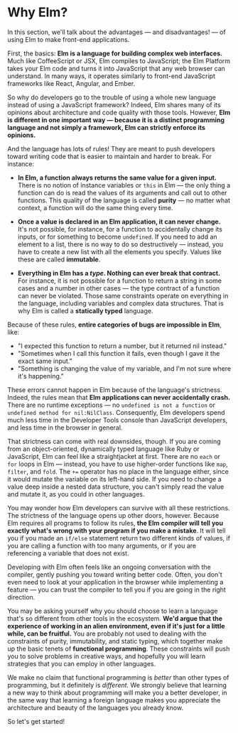 # Why Elm?

In this section, we'll talk about the advantages — and disadvantages! — of using Elm to make front-end applications.

First, the basics: **Elm is a language for building complex web interfaces.** Much like CoffeeScript or JSX, Elm compiles to JavaScript; the Elm Platform takes your Elm code and turns it into JavaScript that any web browser can understand. In many ways, it operates similarly to front-end JavaScript frameworks like React, Angular, and Ember.

So why do developers go to the trouble of using a whole new language instead of using a JavaScript framework? Indeed, Elm shares many of its opinions about architecture and code quality with those tools. However, **Elm is different in one important way — because it is a distinct programming language and not simply a framework, Elm can strictly enforce its opinions.**

And the language has lots of rules! They are meant to push developers toward writing code that is easier to maintain and harder to break. For instance:

- **In Elm, a function always returns the same value for a given input.** There is no notion of instance variables or `this` in Elm — the only thing a function can do is read the values of its arguments and call out to other functions. This quality of the language is called **purity** — no matter what context, a function will do the same thing every time.

- **Once a value is declared in an Elm application, it can never change.** It's not possible, for instance, for a function to accidentally change its inputs, or for something to become `undefined`. If you need to add an element to a list, there is no way to do so destructively — instead, you have to create a new list with all the elements you specify. Values like these are called **immutable**.

- **Everything in Elm has a *type*. Nothing can ever break that contract.** For instance, it is not possible for a function to return a string in some cases and a number in other cases — the type contract of a function can never be violated. Those same constraints operate on everything in the language, including variables and complex data structures. That is why Elm is called a **statically typed** language.

Because of these rules, **entire categories of bugs are impossible in Elm**, like:
  - "I expected this function to return a number, but it returned nil instead."
  - "Sometimes when I call this function it fails, even though I gave it the exact same input."
  - "Something is changing the value of my variable, and I'm not sure where it's happening."

These errors cannot happen in Elm because of the language's strictness. Indeed, the rules mean that **Elm applications can never accidentally crash.** There are no runtime exceptions — no `undefined is not a function` or `undefined method for nil:NilClass`. Consequently, Elm developers spend much less time in the Developer Tools console than JavaScript developers, and less time in the browser in general.

That strictness can come with real downsides, though. If you are coming from an object-oriented, dynamically typed language like Ruby or JavaScript, Elm can feel like a straightjacket at first. There are no `each` or `for` loops in Elm — instead, you have to use higher-order functions like `map`, `filter`, and `fold`. The `+=` operator has no place in the language either, since it would mutate the variable on its left-hand side. If you need to change a value deep inside a nested data structure, you can't simply read the value and mutate it, as you could in other languages.

You may wonder how Elm developers can survive with all these restrictions. The strictness of the language opens up other doors, however. Because Elm requires all programs to follow its rules, **the Elm compiler will tell you exactly what's wrong with your program if you make a mistake**. It will tell you if you made an `if/else` statement return two different kinds of values, if you are calling a function with too many arguments, or if you are referencing a variable that does not exist.

Developing with Elm often feels like an ongoing conversation with the compiler, gently pushing you toward writing better code. Often, you don't even need to look at your application in the browser while implementing a feature — you can trust the compiler to tell you if you are going in the right direction.

You may be asking yourself why you should choose to learn a language that's so different from other tools in the ecosystem. **We'd argue that the experience of working in an alien environment, even if it's just for a little while, can be fruitful.** You are probably not used to dealing with the constraints of purity, immutability, and static typing, which together make up the basic tenets of **functional programming**. These constraints will push you to solve problems in creative ways, and hopefully you will learn strategies that you can employ in other languages.

We make no claim that functional programming is *better* than other types of programming, but it definitely is *different*. We strongly believe that learning a new way to think about programming will make you a better developer, in the same way that learning a foreign language makes you appreciate the architecture and beauty of the languages you already know.

So let's get started!

